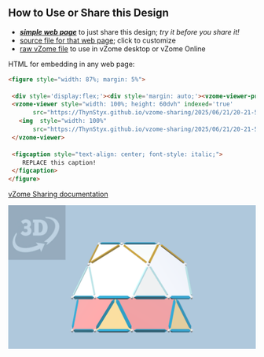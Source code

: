 
## How to Use or Share this Design

 - [***simple web page***](<https://ThynStyx.github.io/vzome-sharing/2025/06/21/20-21-56-R₅Q₅^minusER₅Q₅^minusE/>) to just share this design; *try it before you share it!*
 - [source file for that web page](<https://github.com/ThynStyx/vzome-sharing/edit/main/2025/06/21/20-21-56-R₅Q₅^minusER₅Q₅^minusE/index.md>); click to customize
 - [raw vZome file](<https://raw.githubusercontent.com/ThynStyx/vzome-sharing/main/2025/06/21/20-21-56-R₅Q₅^minusER₅Q₅^minusE/R₅Q₅^minusER₅Q₅^minusE.vZome>) to use in vZome desktop or vZome Online
 
 HTML for embedding in any web page:
 ```html
<figure style="width: 87%; margin: 5%">
  
  <div style='display:flex;'><div style='margin: auto;'><vzome-viewer-previous label='prev step'></vzome-viewer-previous><vzome-viewer-next label='next step'></vzome-viewer-next></div></div>
  <vzome-viewer style="width: 100%; height: 60dvh" indexed='true'
        src="https://ThynStyx.github.io/vzome-sharing/2025/06/21/20-21-56-R₅Q₅^minusER₅Q₅^minusE/R₅Q₅^minusER₅Q₅^minusE.vZome" >
    <img  style="width: 100%"
        src="https://ThynStyx.github.io/vzome-sharing/2025/06/21/20-21-56-R₅Q₅^minusER₅Q₅^minusE/R₅Q₅^minusER₅Q₅^minusE.png" >
  </vzome-viewer>

  <figcaption style="text-align: center; font-style: italic;">
     REPLACE this caption!
  </figcaption>
</figure>

 ```

[vZome Sharing documentation](https://vzome.github.io/vzome/sharing.html#how-it-works)

![Image](<R₅Q₅^minusER₅Q₅^minusE.png>)

